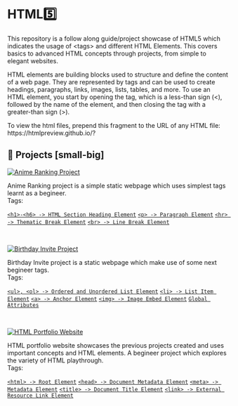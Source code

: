 # HTML5️⃣
<p>This repository is a follow along guide/project showcase of HTML5 which indicates the usage of &lt;tags> and different HTML Elements. This covers basics to advanced HTML concepts through projects, from simple to elegant websites.</p>
<p>HTML elements are building blocks used to structure and define the content of a web page. They are represented by tags and can be used to create headings, paragraphs, links, images, lists, tables, and more. To use an HTML element, you start by opening the tag, which is a less-than sign (<), followed by the name of the element, and then closing the tag with a greater-than sign (>).</p>

<p>To view the html files, prepend this fragment to the URL of any HTML file: https://htmlpreview.github.io/? </p>

## 🚀 Projects [small-big]
<p align="left">
      <a href="https://htmlpreview.github.io/?https://github.com/Thunderclap-ui/HTML.Projects/blob/main/1.%20Anime%20Ranking%20Project/Anime%20Ranking%20Project.html">
         <img alt="Anime Ranking Project" title="Anime Ranking Project" src="https://custom-icon-badges.demolab.com/badge/-Anime Ranking-gold?style=for-the-badge&logo=anime&logoColor=black"/></a>
</p>
Anime Ranking project is a simple static webpage which uses simplest tags learnt as a begineer. <br />
Tags: <br />

[`<h1>-<h6> -> HTML Section Heading Element`](https://developer.mozilla.org/en-US/docs/Web/HTML/Element/Heading_Elements) [`<p> -> Paragraph Element`](https://developer.mozilla.org/en-US/docs/Web/HTML/Element/p) [`<hr> -> Thematic Break Element`](https://developer.mozilla.org/en-US/docs/Web/HTML/Element/hr) [`<br> -> Line Break Element`](https://developer.mozilla.org/en-US/docs/Web/HTML/Element/br)

<br />

<p align="left">
      <a href="https://htmlpreview.github.io/?https://github.com/Thunderclap-ui/HTML.Projects/blob/main/2.%20Birthday%20Invite%20Project/Birthday%20Invite%20Project.html">
         <img alt="Birthday Invite Project" title="Birthday Invite Project" src="https://custom-icon-badges.demolab.com/badge/-Birthday Invite-plum?style=for-the-badge&logo=cake_j&logoColor=black"/></a> 
</p>
Birthday Invite project is a static webpage which make use of some next begineer tags. <br />
Tags: <br />

[`<ul>, <ol> -> Ordered and Unordered List Element`](https://developer.mozilla.org/en-US/docs/Web/HTML/Element/ol) [`<li> -> List Item Element`](https://developer.mozilla.org/en-US/docs/Web/HTML/Element/li) [`<a> -> Anchor Element`](https://developer.mozilla.org/en-US/docs/Web/HTML/Element/a) [`<img> -> Image Embed Element`](https://developer.mozilla.org/en-US/docs/Web/HTML/Element/img) [`Global Attributes`](https://developer.mozilla.org/en-US/docs/Web/HTML/Global_attributes)

<br />

<p align="left">
      <a href="https://thunderclap-ui.github.io/html-portfolio/">
         <img alt="HTML Portfolio Website" title="HTML Portfolio Website" src="https://custom-icon-badges.demolab.com/badge/-MySite%20(HTML%20Portfolio)-orange?style=for-the-badge&logo=portfolio1&logoColor=black"/></a> 
</p>
HTML portfolio website showcases the previous projects created and uses important concepts and HTML elements. A begineer project which explores the variety of HTML playthrough. <br />
Tags: <br />

[`<html> -> Root Element`](https://developer.mozilla.org/en-US/docs/Web/HTML/Element/html) [`<head> -> Document Metadata Element`](https://developer.mozilla.org/en-US/docs/Web/HTML/Element/head) [`<meta> -> Metadata Element`](https://developer.mozilla.org/en-US/docs/Web/HTML/Element/meta) [`<title> -> Document Title Element`](https://developer.mozilla.org/en-US/docs/Web/HTML/Element/title) [`<link> -> External Resource Link Element`](https://developer.mozilla.org/en-US/docs/Web/HTML/link)
